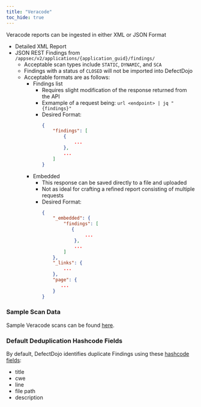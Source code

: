 ```yaml
---
title: "Veracode"
toc_hide: true
---
```


Veracode reports can be ingested in either XML or JSON Format

- Detailed XML Report
- JSON REST Findings from `/appsec/v2/applications/{application_guid}/findings/`
  - Acceptable scan types include `STATIC`, `DYNAMIC`, and `SCA`
  - Findings with a status of `CLOSED` will not be imported into DefectDojo
  - Acceptable formats are as follows:
    - Findings list
      - Requires slight modification of the response returned from the API
      - Exmample of a request being: `url <endpoint> | jq "{findings}"`
      - Desired Format:
        ```json
        {
            "findings": [
                {
                    ...
                },
                ...
            ]
        }
        ```
    - Embedded 
      - This response can be saved directly to a file and uploaded
      - Not as ideal for crafting a refined report consisting of multiple requests
      - Desired Format:
        ```json
        {
            "_embedded": {
                "findings": [
                   {
                        ...
                    },
                    ... 
                ]
            },
            "_links": {
                ...
            },
            "page": {
               ...
            }
        }
        ```

### Sample Scan Data
Sample Veracode scans can be found [here](https://github.com/DefectDojo/django-DefectDojo/tree/master/unittests/scans/veracode).

### Default Deduplication Hashcode Fields
By default, DefectDojo identifies duplicate Findings using these [hashcode fields](https://docs.defectdojo.com/en/working_with_findings/finding_deduplication/about_deduplication/):

- title
- cwe
- line
- file path
- description
